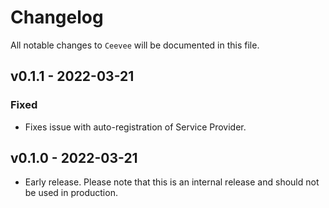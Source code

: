 # Changelog

All notable changes to `Ceevee` will be documented in this file.

## v0.1.1 - 2022-03-21

### Fixed

- Fixes issue with auto-registration of Service Provider.

## v0.1.0 - 2022-03-21

- Early release. Please note that this is an internal release and should not be used in production.

